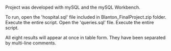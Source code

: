 Project was developed with mySQL and the mySQL Workbench. 

To run, open the 'hospital.sql' file included in Blanton_FinalProject.zip folder. Execute the entire script. 
Open the 'queries.sql' file. Execute the entire script. 

All eight results will appear at once in table form. They have been separated by multi-line comments. 
